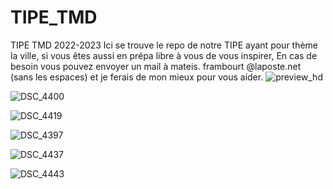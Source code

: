 # TIPE_TMD
TIPE TMD 2022-2023
Ici se trouve le repo de notre TIPE ayant pour thème la ville, si vous êtes aussi en prépa libre à vous de vous inspirer, En cas de besoin vous pouvez envoyer un mail à
mateis. frambourt @laposte.net (sans les espaces) et je ferais de mon mieux pour vous aider. 
![preview_hd](https://user-images.githubusercontent.com/75216004/226468192-9f40525f-0ff2-4d8e-a5ef-94fe7b44590d.png)

![DSC_4400](https://user-images.githubusercontent.com/75216004/226468302-c124218b-b1ac-415c-9562-b053cd637ffd.JPG)

![DSC_4419](https://user-images.githubusercontent.com/75216004/226468470-b459230d-a520-421c-b54b-9827a320439e.JPG)

![DSC_4397](https://user-images.githubusercontent.com/75216004/226468728-2b9456f9-9a46-4698-a8b7-88a7d39cb561.JPG)

![DSC_4437](https://user-images.githubusercontent.com/75216004/226468799-87012106-bba4-4759-bd2d-64009f6686b5.JPG)

![DSC_4443](https://user-images.githubusercontent.com/75216004/226469506-a7cc4977-9c13-418f-8ce4-976472cab572.JPG)
